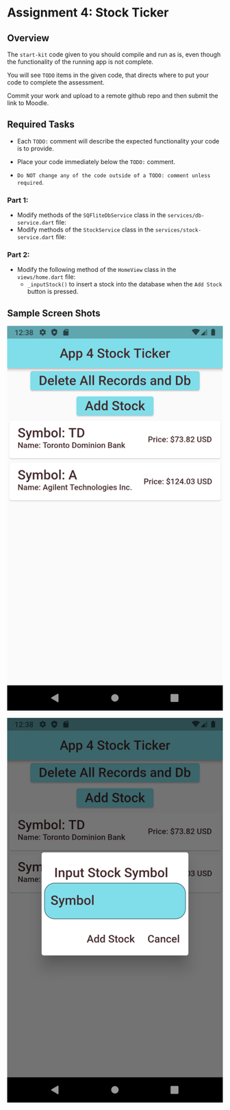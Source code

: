 # Assignment 4: Stock Ticker

## Overview

The `start-kit` code given to you should compile and run as is, even though the functionality of the running app is not complete.

You will see `TODO` items in the given code, that directs where to put your code to complete the assessment.

Commit your work and upload to a remote github repo and then submit the link to Moodle.

## Required Tasks

- Each `TODO:` comment will describe the expected functionality your code is to provide.

- Place your code immediately below the `TODO:` comment.

- `Do NOT change any of the code outside of a TODO: comment unless required`.

### Part 1:

- Modify methods of the `SQFliteDbService` class in the `services/db-service.dart` file:
- Modify methods of the `StockService` class in the `services/stock-service.dart` file:

### Part 2:

- Modify the following method of the `HomeView` class in the `views/home.dart` file:
  - `_inputStock()` to insert a stock into the database when the `Add Stock` button is pressed.

## Sample Screen Shots

![Screenshot1](./img/1.png)

![Screenshot2](./img/2.png)
